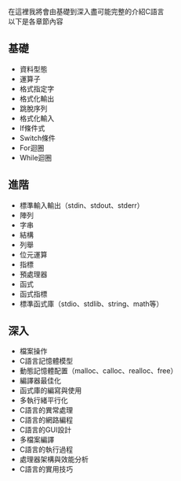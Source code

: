 在這裡我將會由基礎到深入盡可能完整的介紹C語言  
以下是各章節內容  
## 基礎  
* 資料型態    
* 運算子
* 格式指定字
* 格式化輸出
* 跳脫序列
* 格式化輸入  
* If條件式
* Switch條件
* For迴圈
* While迴圈
## 進階  
* 標準輸入輸出（stdin、stdout、stderr）  
* 陣列  
* 字串  
* 結構  
* 列舉  
* 位元運算  
* 指標
* 預處理器
* 函式
* 函式指標
* 標準函式庫（stdio、stdlib、string、math等）  
## 深入  
* 檔案操作  
* C語言記憶體模型
* 動態記憶體配置（malloc、calloc、realloc、free）  
* 編譯器最佳化      
* 函式庫的編寫與使用
* 多執行緒平行化  
* C語言的異常處理
* C語言的網路編程
* C語言的GUI設計
* 多檔案編譯  
* C語言的執行過程  
* 處理器架構與效能分析  
* C語言的實用技巧  
